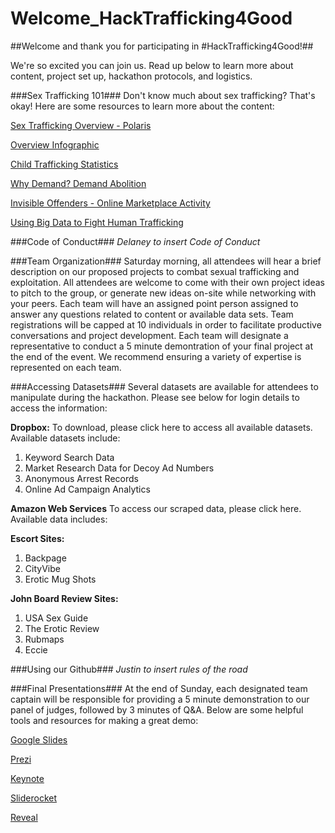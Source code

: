 # Welcome_HackTrafficking4Good

##Welcome and thank you for participating in #HackTrafficking4Good!##

We're so excited you can join us. Read up below to learn more about content, project set up, hackathon protocols, and logistics. 

###Sex Trafficking 101###
Don't know much about sex trafficking? That's okay! Here are some resources to learn more about the content: 

<p><a href="https://polarisproject.org/sex-trafficking/" title="Title">Sex Trafficking Overview - Polaris</a></p>
<p><a href="https://www.demandabolition.org/humanrights/">Overview Infographic</a></p>
<p><a href="https://www.wearethorn.org/child-trafficking-statistics/" title="Title">Child Trafficking Statistics</a></p>
<p><a href="https://www.demandabolition.org/why-demand/" title="Title">Why Demand? Demand Abolition</a></p>
<p><a href="http://traffickingresourcecenter.org/sites/default/files/Study%20Estimating%20Online%20Sex%20Customers%20-%20ASU_0.pdf" title="Title">Invisible Offenders - Online Marketplace Activity</a></p>
<p><a href="http://www.atlanticcouncilpodcasts.org/?p=135">Using Big Data to Fight Human Trafficking</a></p>

###Code of Conduct###
<i>Delaney to insert Code of Conduct</i>

###Team Organization###
Saturday morning, all attendees will hear a brief description on our proposed projects to combat sexual trafficking and exploitation. 
All attendees are welcome to come with their own project ideas to pitch to the group, or generate new ideas on-site while networking with your peers. 
Each team will have an assigned point person assigned to answer any questions related to content or available data sets. 
Team registrations will be capped at 10 individuals in order to facilitate productive conversations and project development. 
Each team will designate a representative to conduct a 5 minute demontration of your final project at the end of the event. 
We recommend ensuring a variety of expertise is represented on each team. 


###Accessing Datasets###
Several datasets are available for attendees to manipulate during the hackathon. Please see below for login details to access the information:

<b>Dropbox:</b>
To download, please click here to access all available datasets. 
Available datasets include: 
<ol>
<li>Keyword Search Data</li>
<li>Market Research Data for Decoy Ad Numbers</li>
<li>Anonymous Arrest Records</li>
<li>Online Ad Campaign Analytics</li>
</ol>

<b>Amazon Web Services</b>
To access our scraped data, please click here. 
Available data includes: 

<b>Escort Sites:</b>
<ol>

<li>Backpage</li>
<li>CityVibe</li> 
<li>Erotic Mug Shots</li>
</ol>

<b>John Board Review Sites:</b> 
<ol>
<li>USA Sex Guide </li>
<li>The Erotic Review </li>
<li>Rubmaps</li>
<li>Eccie</li>

</ol>


###Using our Github###
<i>Justin to insert rules of the road</i>


###Final Presentations###
At the end of Sunday, each designated team captain will be responsible for providing a 5 minute demonstration to our panel of judges, followed by 3 minutes of Q&A.
Below are some helpful tools and resources for making a great demo: 

<p><a href="http://www.google.com/slides/about/" title="Title">Google Slides</a></p>
<p><a href="https://prezi.com/" title="Title">Prezi</a></p>
<p><a href="http://www.apple.com/ios/keynote/" title="Title">Keynote</a></p>
<p><a href="http://www.sliderocket.com/" title="Title">Sliderocket</a></p>
<p><a href="https://github.com/hakimel/reveal.js" title="Title">Reveal</a></p>
